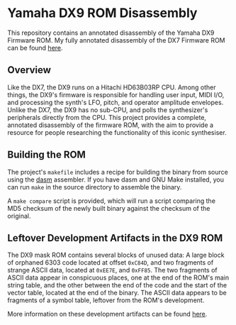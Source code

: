 # Yamaha DX9 ROM Disassembly
This repository contains an annotated disassembly of the Yamaha DX9 Firmware ROM.
My fully annotated disassembly of the DX7 Firmware ROM can be found [here](https://github.com/ajxs/yamaha_dx7_rom_disassembly).

## Overview
Like the DX7, the DX9 runs on a Hitachi HD63B03RP CPU. Among other things, the DX9's firmware is responsible for handling user input, MIDI I/O, and processing the synth's LFO, pitch, and operator amplitude envelopes. Unlike the DX7, the DX9 has no sub-CPU, and polls the synthesizer's peripherals directly from the CPU. This project provides a complete, annotated disassembly of the firmware ROM, with the aim to provide a resource for people researching the functionality of this iconic synthesiser.

## Building the ROM
The project's `makefile` includes a recipe for building the binary from source using the [dasm](https://dasm-assembler.github.io/ "dasm") assembler. If you have dasm and GNU Make installed, you can run `make` in the source directory to assemble the binary.

A `make compare` script is provided, which will run a script comparing the MD5 checksum of the newly built binary against the checksum of the original.

## Leftover Development Artifacts in the DX9 ROM
The DX9 mask ROM contains several blocks of unused data: A large block of orphaned 6303 code located at offset `0xC84D`, and two fragments of strange ASCII data, located at `0xEE7E`, and `0xFF85`. 
The two fragments of ASCII data appear in conspicuous places, one at the end of the ROM's main string table, and the other between the end of the code and the start of the vector table, located at the end of the binary. The ASCII data appears to be fragments of a symbol table, leftover from the ROM's development. 

More information on these development artifacts can be found [here](https://ajxs.me/blog/Hacking_the_Yamaha_DX9_To_Turn_It_Into_a_DX7.html#leftover_data).

